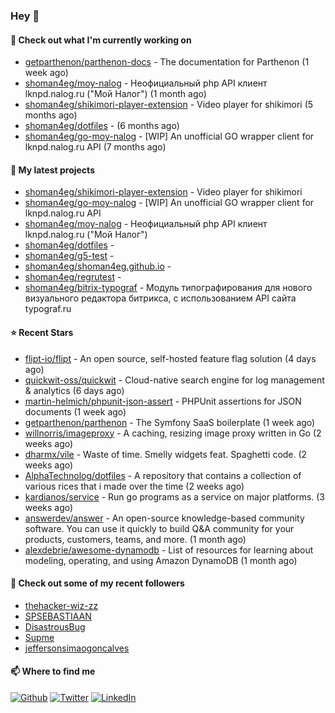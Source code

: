 ### Hey 👋

#### 👷 Check out what I'm currently working on

- [getparthenon/parthenon-docs](https://github.com/getparthenon/parthenon-docs) - The documentation for Parthenon (1 week ago)
- [shoman4eg/moy-nalog](https://github.com/shoman4eg/moy-nalog) - Неофициальный php API клиент lknpd.nalog.ru (&#34;Мой Налог&#34;)  (1 month ago)
- [shoman4eg/shikimori-player-extension](https://github.com/shoman4eg/shikimori-player-extension) - Video player for shikimori (5 months ago)
- [shoman4eg/dotfiles](https://github.com/shoman4eg/dotfiles) -  (6 months ago)
- [shoman4eg/go-moy-nalog](https://github.com/shoman4eg/go-moy-nalog) - [WIP] An unofficial GO wrapper client for lknpd.nalog.ru API  (7 months ago)

#### 🌱 My latest projects

- [shoman4eg/shikimori-player-extension](https://github.com/shoman4eg/shikimori-player-extension) - Video player for shikimori
- [shoman4eg/go-moy-nalog](https://github.com/shoman4eg/go-moy-nalog) - [WIP] An unofficial GO wrapper client for lknpd.nalog.ru API 
- [shoman4eg/moy-nalog](https://github.com/shoman4eg/moy-nalog) - Неофициальный php API клиент lknpd.nalog.ru (&#34;Мой Налог&#34;) 
- [shoman4eg/dotfiles](https://github.com/shoman4eg/dotfiles) - 
- [shoman4eg/g5-test](https://github.com/shoman4eg/g5-test) - 
- [shoman4eg/shoman4eg.github.io](https://github.com/shoman4eg/shoman4eg.github.io) - 
- [shoman4eg/regrutest](https://github.com/shoman4eg/regrutest) - 
- [shoman4eg/bitrix-typograf](https://github.com/shoman4eg/bitrix-typograf) - Модуль типографирования для нового визуального редактора битрикса, с использованием API сайта typograf.ru

#### ⭐ Recent Stars

- [flipt-io/flipt](https://github.com/flipt-io/flipt) - An open source, self-hosted feature flag solution (4 days ago)
- [quickwit-oss/quickwit](https://github.com/quickwit-oss/quickwit) - Cloud-native search engine for log management &amp; analytics (6 days ago)
- [martin-helmich/phpunit-json-assert](https://github.com/martin-helmich/phpunit-json-assert) - PHPUnit assertions for JSON documents (1 week ago)
- [getparthenon/parthenon](https://github.com/getparthenon/parthenon) - The Symfony SaaS boilerplate (1 week ago)
- [willnorris/imageproxy](https://github.com/willnorris/imageproxy) - A caching, resizing image proxy written in Go (2 weeks ago)
- [dharmx/vile](https://github.com/dharmx/vile) - Waste of time. Smelly widgets feat. Spaghetti code. (2 weeks ago)
- [AlphaTechnolog/dotfiles](https://github.com/AlphaTechnolog/dotfiles) - A repository that contains a collection of various rices that i made over the time (2 weeks ago)
- [kardianos/service](https://github.com/kardianos/service) - Run go programs as a service on major platforms. (3 weeks ago)
- [answerdev/answer](https://github.com/answerdev/answer) - An open-source knowledge-based community software. You can use it quickly to build Q&amp;A community for your products, customers, teams, and more. (1 month ago)
- [alexdebrie/awesome-dynamodb](https://github.com/alexdebrie/awesome-dynamodb) - List of resources for learning about modeling, operating, and using Amazon DynamoDB (1 month ago)

#### 👯 Check out some of my recent followers

- [thehacker-wiz-zz](https://github.com/thehacker-wiz-zz)
- [SPSEBASTIAAN](https://github.com/SPSEBASTIAAN)
- [DisastrousBug](https://github.com/DisastrousBug)
- [Supme](https://github.com/Supme)
- [jeffersonsimaogoncalves](https://github.com/jeffersonsimaogoncalves)


#### 📫 Where to find me
<p>
<a href="https://github.com/shoman4eg" target="_blank"><img alt="Github" src="https://img.shields.io/badge/GitHub-%2312100E.svg?&style=for-the-badge&logo=Github&logoColor=white" /></a>
<a href="https://twitter.com/shoman4eg" target="_blank"><img alt="Twitter" src="https://img.shields.io/badge/twitter-%231DA1F2.svg?&style=for-the-badge&logo=twitter&logoColor=white" /></a>
<a href="https://www.linkedin.com/in/artemdubinin/" target="_blank"><img alt="LinkedIn" src="https://img.shields.io/badge/linkedin-%230077B5.svg?&style=for-the-badge&logo=linkedin&logoColor=white" /></a>
</p>
